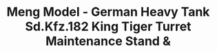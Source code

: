 ---
layout: product
title: "Meng Model - German Heavy Tank Sd.Kfz.182 King Tiger Turret Maintenance Stand &"
price: "4500" 
desc: "N/A"
img_path: "/assets/img/MM-SPS-061.webp"
brand: "N/A"
available: false
special_offer: false
new: false
soon: false
cat: "010000"
subcat: "011000"
subsubcat: "0N/A"
sifra: "MM-SPS-061"
popular: false
spec: false
---